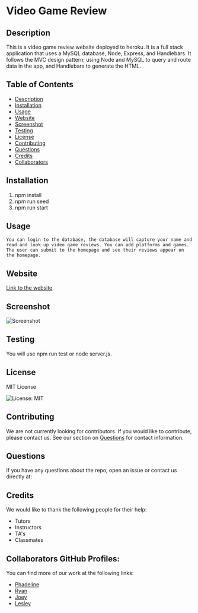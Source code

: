 # Video Game Review

## Description
This is a video game review website deployed to heroku. It is a full stack application that uses a MySQL database, Node, Express, and Handlebars. It follows the MVC design pattern; using Node and MySQL to query and route data in the app, and Handlebars to generate the HTML.

## Table of Contents

- [Description](#description)
- [Installation](#installation)
- [Usage](#usage)
- [Website](#website)
- [Screenshot](#screenshot)
- [Testing](#testing)
- [License](#license)
- [Contributing](#contributing)
- [Questions](#questions)
- [Credits](#credits)
- [Collaborators](#collaborators)

## Installation
1) npm install
2) npm run seed
3) npm run start


## Usage
    You can login to the database, the database will capture your name and read and look up video game reviews. You can add platforms and games. The user can submit to the homepage and see their reviews appear on the homepage.

    
## Website  

[Link to the website]()

## Screenshot

![Screenshot]()

## Testing
You will use npm run test or node server.js. 

## License

MIT License

![License: MIT](https://img.shields.io/badge/License-MIT-yellow.svg)

## Contributing

We are not currently looking for contributors. If you would like to contribute, please contact us. See our
section on [Questions](#questions) for contact information.

## Questions

If you have any questions about the repo, open an issue or contact us directly at:


## Credits

We would like to thank the following people for their help:

- Tutors
- Instructors
- TA's
- Classmates

## Collaborators GitHub Profiles:

You can find more of our work at the following links:

- [Phadeline](https://github.com/phadeline)
- [Ryan](https://github.com/ryancarless96)
- [Joey](https://github.com/joeyblue27)
- [Lesley](https://github.com/lesley-byte)